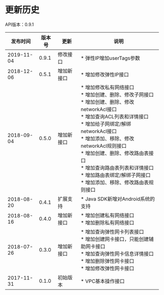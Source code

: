 # 更新历史 #
API版本：0.9.1

|发布时间|版本号|更新|说明|
|---|---|---|---|
|2019-11-04|0.9.1|修改接口|* 弹性IP增加userTags参数|
|2018-12-06|0.5.1|增加新接口|* 增加修改弹性IP接口|
|2018-09-04|0.5.0|增加新接口|* 增加修改私有网络接口<br>* 增加创建、删除、修改子网接口<br>* 增加创建、删除、修改networkAcl接口<br>* 增加查询ACL列表和详情接口<br>* 增加给子网绑定/解绑networkAcl接口<br>* 增加添加、移除、修改networkAcl规则接口<br>* 增加创建、删除、修改路由表接口<br>* 增加查询路由表列表和详情接口<br>* 增加路由表绑定/解绑子网接口<br>* 增加添加、移除、修改路由表规则接口|
|2018-08-20|0.4.1|扩展支持|* Java SDK新增对Android系统的支持|
|2018-08-16|0.4.0|增加新接口|* 增加创建私有网络接口<br>* 增加删除私有网络接口|
|2018-07-26|0.3.0|增加新接口|* 增加查询弹性网卡列表接口<br>* 增加创建网卡接口，只能创建辅助网卡接口<br>* 增加查询弹性网卡信息详情接口<br>* 增加删除弹性网卡接口<br>* 增加修改弹性网卡接口|
|2017-11-31|0.1.0|初始版本|* VPC基本操作接口|

